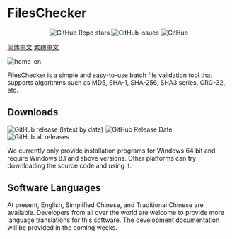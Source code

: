 # FilesChecker

<p align="center">
    <a href="https://github.com/ZHJ00000/ZHJ-Files-Checker/stargazers" style="text-decoration:none" >
        <img alt="GitHub Repo stars" src="https://img.shields.io/github/stars/ZHJ00000/ZHJ-Files-Checker">
    </a>
    <a href="https://github.com/ZHJ00000/ZHJ-Files-Checker/issues" style="text-decoration:none">
        <img alt="GitHub issues" src="https://img.shields.io/github/issues/ZHJ00000/ZHJ-Files-Checker">
    </a>
    <a href="https://github.com/ZHJ00000/ZHJ-Files-Checker/blob/v3.x/LICENSE" style="text-decoration:none" >
        <img alt="GitHub" src="https://img.shields.io/github/license/ZHJ00000/ZHJ-Files-Checker">
    </a>
</p>

[简体中文](README_Chinese_Simplified.md)  [繁體中文](README_Chinese_Traditional.md)

![home_en](https://s3.bmp.ovh/imgs/2024/11/10/d503c93c85092e30.png)

FilesChecker is a simple and easy-to-use batch file validation tool that supports algorithms such as MD5, SHA-1, SHA-256, SHA3 series, CRC-32, etc.

## Downloads

<p align="left">
    <a href="https://github.com/ZHJ00000/ZHJ-Files-Checker/releases/latest" style="text-decoration:none">
       <img alt="GitHub release (latest by date)" src="https://img.shields.io/github/v/release/ZHJ00000/ZHJ-Files-Checker">
    </a>
    <a href="https://github.com/ZHJ00000/ZHJ-Files-Checker/releases/latest" style="text-decoration:none">
       <img alt="GitHub Release Date" src="https://img.shields.io/github/release-date/ZHJ00000/ZHJ-Files-Checker">
    </a>
    <a href="https://github.com/ZHJ00000/ZHJ-Files-Checker/releases" style="text-decoration:none">
       <img alt="GitHub all releases" src="https://img.shields.io/github/downloads/ZHJ00000/ZHJ-Files-Checker/total">
    </a>
</p>

We currently only provide installation programs for Windows 64 bit and require Windows 8.1 and above versions. Other platforms can try downloading the source code and using it.

## Software Languages

At present, English, Simplified Chinese, and Traditional Chinese are available. Developers from all over the world are welcome to provide more language translations for this software. The development documentation will be provided in the coming weeks.

